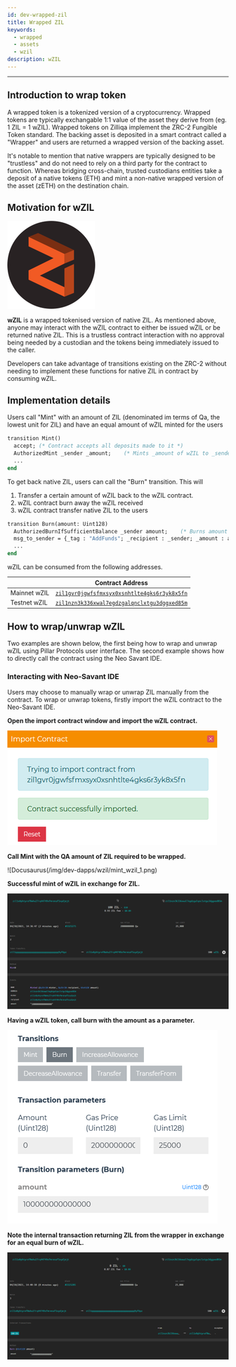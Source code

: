 ```yaml
---
id: dev-wrapped-zil
title: Wrapped ZIL
keywords:
  - wrapped
  - assets
  - wzil
description: wZIL
---
```


---

<!-- markdownlint-disable -->

## Introduction to wrap token

A wrapped token is a tokenized version of a cryptocurrency. Wrapped tokens are
typically exchangable 1:1 value of the asset they derive from (eg. 1 ZIL = 1
wZIL). Wrapped tokens on Zilliqa implement the ZRC-2 Fungible Token standard.
The backing asset is deposited in a smart contract called a "Wrapper" and users
are returned a wrapped version of the backing asset.

It's notable to mention that native wrappers are typically designed to be
"trustless" and do not need to rely on a third party for the contract to
function. Whereas bridging cross-chain, trusted custodians entities take a
deposit of a native tokens (ETH) and mint a non-native wrapped version of the
asset (zETH) on the destination chain.

## Motivation for wZIL

![Docusaurus](../assets/img/dev-dapps/wzil/wZIL.png)

**wZIL** is a wrapped tokenised version of native ZIL. As mentioned above,
anyone may interact with the wZIL contract to either be issued wZIL or be
returned native ZIL. This is a trustless contract interaction with no approval
being needed by a custodian and the tokens being immediately issued to the
caller.

Developers can take advantage of transitions existing on the ZRC-2 without
needing to implement these functions for native ZIL in contract by consuming
wZIL.

## Implementation details

Users call "Mint" with an amount of ZIL (denominated im terms of Qa, the lowest
unit for ZIL) and have an equal amount of wZIL minted for the users

```ocaml
transition Mint()
  accept; (* Contract accepts all deposits made to it *)
  AuthorizedMint _sender _amount;    (* Mints _amount of wZIL to _sender *)
  ...
end
```

To get back native ZIL, users can call the "Burn" transition. This will

1. Transfer a certain amount of wZIL back to the wZIL contract.
2. wZIL contract burn away the wZIL received
3. wZIL contract transfer native ZIL to the users

```ocaml
transition Burn(amount: Uint128)
  AuthorizedBurnIfSufficientBalance _sender amount;    (* Burns amount *)
  msg_to_sender = {_tag : "AddFunds"; _recipient : _sender; _amount : amount};    (* Returns _amount of ZIL to _sender *)
  ...
end
```

wZIL can be consumed from the following addresses.

|              | Contract Address                                                                                                                                |
| ------------ | ----------------------------------------------------------------------------------------------------------------------------------------------- |
| Mainnet wZIL | [`zil1gvr0jgwfsfmxsyx0xsnhtlte4gks6r3yk8x5fn`](https://viewblock.io/zilliqa/address/zil1gvr0jgwfsfmxsyx0xsnhtlte4gks6r3yk8x5fn)                 |
| Testnet wZIL | [`zil1nzn3k336xwal7egdzgalqnclxtgu3dggxed85m`](https://viewblock.io/zilliqa/address/zil1nzn3k336xwal7egdzgalqnclxtgu3dggxed85m?network=testnet) |

## How to wrap/unwrap wZIL

Two examples are shown below, the first being how to wrap and unwrap wZIL using
Pillar Protocols user interface. The second example shows how to directly call
the contract using the Neo Savant IDE.

### Interacting with Neo-Savant IDE

Users may choose to manually wrap or unwrap ZIL manually from the contract. To
wrap or unwrap tokens, firstly import the wZIL contract to the Neo-Savant IDE.

<b> Open the import contract window and import the wZIL contract. </b>

![Docusaurus](../assets/img/dev-dapps/wzil/import_contract_1.png)

<b> Call Mint with the QA amount of ZIL required to be wrapped. </b>

![Docusaurus(/img/dev-dapps/wzil/mint_wzil_1.png)

<b> Successful mint of wZIL in exchange for ZIL. </b>

![Docusaurus](../assets/img/dev-dapps/wzil/mint_wzil_2.png)

<b> Having a wZIL token, call burn with the amount as a parameter.</b>

![Docusaurus](../assets/img/dev-dapps/wzil/burn_wzil_1.png)

<b> Note the internal transaction returning ZIL from the wrapper in exchange for
an equal burn of wZIL.</b>

![Docusaurus](../assets/img/dev-dapps/wzil/burn_wzil_2.png)
